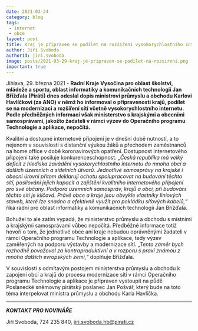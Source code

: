 ```yaml
---
date: 2021-03-24
category: blog
tags:
 - internet
 - obce
layout: post
title: Kraj je připraven se podílet na rozšíření vysokorychlostního internetu
author: Jiří Svoboda
authorId: jiri.svoboda
image: posts/2021-03-29-kraj-je-pripraven-se-podilet-na-rozsireni.png
important: true
---
```


Jihlava, 29. března 2021 - **Radní Kraje Vysočina pro oblast školství, mládeže a sportu, oblast informatiky a komunikačních technologií Jan Břížďala (Piráti) dnes odeslal dopis ministrovi průmyslu a obchodu Karlovi Havlíčkovi (za ANO) v němž ho informoval o připravenosti krajů, podílet se na modernizaci a rozšíření sítí včetně vysokorychlostního internetu. Podle předběžných informací však ministerstvo s krajskými a obecními samosprávami, jakožto žadateli v rámci výzev do Operačního programu Technologie a aplikace, nepočítá.**

Kvalitní a dostupné internetové připojení je v dnešní době nutností, a to nejenom v souvislosti s distanční výukou žáků a přechodem zaměstnanců na home office v době koronavirových opatření. Dostupnost internetového připojení také posiluje konkurenceschopnost. *„Česká republika má velký deficit z hlediska zavádění vysokorychlostního internetu do mnoha obcí a dalších územních a sídelních útvarů. Jednotlivé samosprávy na krajské i obecní úrovni přitom deklarují ochotu spolupracovat na budování těchto sítí, posilování jejich kapacit a zajištění kvalitního internetového připojení pro své občany. Podpora územních samospráv, krajů a obcí, při budování těchto sítí je klíčová. Právě obce a kraje jsou obvykle vlastníky liniových staveb, které lze snadno a efektivně využít pro pokládku síťových kabelů,“* říká radní pro oblast informatiky a komunikačních technologií Jan Břížďala.

Bohužel to ale zatím vypadá, že ministerstvo průmyslu a obchodu s místními a krajskými samosprávami vůbec nepočítá. Předběžné informace totiž hovoří o tom, že jednotlivé obce ani kraje nebudou oprávněnými žadateli v rámci Operačního programu Technologie a aplikace, tedy výzev zaměřených na podporu výstavby a modernizace sítí. *„Tento záměr bych rozhodně považoval za kontraproduktivní a v rozporu s praxí známou z mnoha dalších evropských zemí,“* doplňuje Břížďala.

V souvislosti s odmítavým postojem ministerstva průmyslu a obchodu k zapojení obcí a krajů do procesu modernizace sítí v rámci Operačního programu Technologie a aplikace je připraven vystoupit na půdě Poslanecké sněmovny pirátský poslanec Jan Pošvář, který bude na toto téma interpelovat ministra průmyslu a obchodu Karla Havlíčka.

---

***KONTAKT PRO NOVINÁŘE*** 

Jiří Svoboda, 724 235 840, <jiri.svoboda.hb@pirati.cz>
